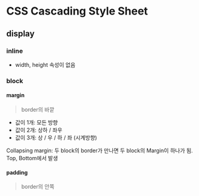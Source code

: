 # CSS Cascading Style Sheet

## display

### inline

- width, height 속성이 없음

### block

#### margin

> border의 바깥

- 값이 1개: 모든 방향
- 값이 2개: 상하 / 좌우
- 값이 3개: 상 / 우 / 하 / 좌 (시계방향)

Collapsing margin:
두 block의 border가 만나면 두 block의 Margin이 하나가 됨. Top, Bottom에서 발생

#### padding

> border의 안쪽